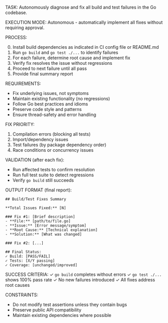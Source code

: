 TASK: Autonomously diagnose and fix all build and test failures in the Go codebase.

EXECUTION MODE: Autonomous - automatically implement all fixes without requiring approval.

PROCESS:

0. Install build dependencies as indicated in CI config file or README.md
1. Run `go build` and `go test ./...` to identify failures
2. For each failure, determine root cause and implement fix
3. Verify fix resolves the issue without regressions
4. Proceed to next failure until all pass
5. Provide final summary report

REQUIREMENTS:
- Fix underlying issues, not symptoms
- Maintain existing functionality (no regressions)
- Follow Go best practices and idioms
- Preserve code style and patterns
- Ensure thread-safety and error handling

FIX PRIORITY:
1. Compilation errors (blocking all tests)
2. Import/dependency issues
3. Test failures (by package dependency order)
4. Race conditions or concurrency issues

VALIDATION (after each fix):
- Run affected tests to confirm resolution
- Run full test suite to detect regressions
- Verify `go build` still succeeds

OUTPUT FORMAT (final report):
```
## Build/Test Fixes Summary

**Total Issues Fixed:** [N]

### Fix #1: [Brief description]
- **File:** [path/to/file.go]
- **Issue:** [Error message/symptom]
- **Root Cause:** [Technical explanation]
- **Solution:** [What was changed]

### Fix #2: [...]

## Final Status:
✓ Build: [PASS/FAIL]
✓ Tests: [X/Y passing]
✓ Coverage: [unchanged/improved]
```

SUCCESS CRITERIA:
✓ `go build` completes without errors
✓ `go test ./...` shows 100% pass rate
✓ No new failures introduced
✓ All fixes address root causes

CONSTRAINTS:
- Do not modify test assertions unless they contain bugs
- Preserve public API compatibility
- Maintain existing dependencies where possible
